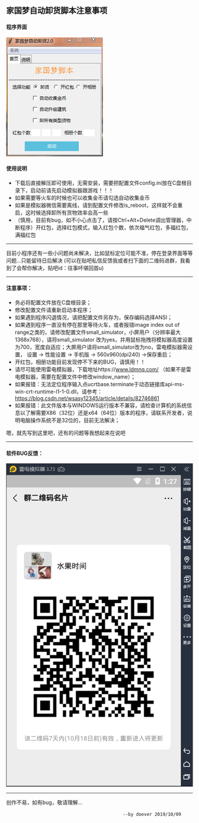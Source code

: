 ## 家国梦自动卸货脚本注意事项
#### 程序界面
![code_img](./ui.png)
#### 使用说明
 * 下载后直接解压即可使用，无需安装，需要把配置文件config.ini放在C盘根目录下，启动前请先启动模拟器跟游戏！！！
 * 如果需要等火车的时候也可以收集金币请勾选自动收集金币
 * 如果是模拟器微信需要离线，请到配置文件修改is_reboot，这样就不会重启，这时候选择卸所有货物效率会高一些
 * （慎用，目前有bug，如不小心点击了，请按Ctrl+Alt+Delete调出管理器，中断程序）开红包，选择红包模式，输入红包个数，依次福气红包，多福红包，满福红包

***
目前小程序还有一些小问题尚未解决，比如鼠标定位可能不准，停在登录界面等等问题...只能留待日后解决
(可以在贴吧私信反馈我或者扫下面的二维码进群，我看到了会帮你解决，贴吧id：往事吥堪回首u)
***
#### 注意事项：
 * 务必将配置文件放在C盘根目录；
 * 修改配置文件请重新启动本程序；
 * 如果遇到程序闪退情况，请把配置文件另存为，保存编码选择ANSI；
 * 如果遇到程序一直没有停在那里等待火车，或者报错image index out of range之类的，请修改配置文件small_simulator，小屏用户（分辨率最大1368x768），请将small_simulator
改为yes，并用鼠标拖拽将模拟器高度设置为700，宽度自适应；大屏用户请将small_simulator改为no，雷电模拟器需设置，  设置 -> 性能设置 -> 手机版 -> 560x960(dpi240) ->保存重启；
 * 开红包，相册功能目前发现停不下来的BUG，请慎用！！
 * 请尽可能使用雷电模拟器，下载地址https://www.ldmnq.com/ （如果不是雷电模拟器，需要在配置文件中修改window_name）；
 * 如果报错：无法定位程序输入点ucrtbase.terminate于动态链接库api-ms-win-crt-runtime-l1-1-0.dll，请参考：https://blog.csdn.net/wsasy12345/article/details/82746861
 * 如果报错：此文件版本与WINDOWS运行版本不兼容，请检查计算机的系统信息以了解需要X86（32位）还是x64（64位）版本的程序，请联系开发者，说明电脑操作系统不是32位的，目前无法解决；


嗯，就先写到这里吧，还有的问题等我想起来在说吧
***
#### 软件BUG反馈：
![code_img](../vx.png)
***
创作不易，如有bug，敬请理解...

                                                --by doever 2019/10/09